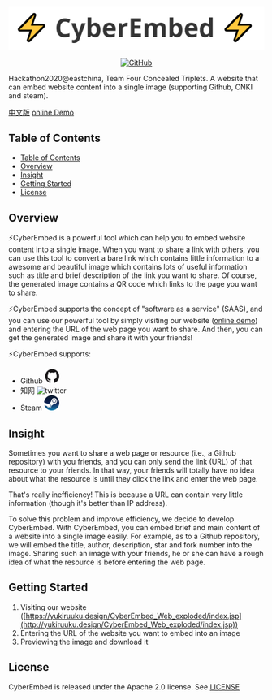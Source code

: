 <p align="center">
	<br>
		<img src="./public/img/resources/题图.png" alt="题图" />
	<br>
<p>
<p align="center">
	<a href="https://github.com/Four-concealed-triplets-hackathon/CyberEmbed/blob/main/LICENSE">
		<img alt="GitHub" src="https://img.shields.io/github/license/huggingface/transformers.svg?color=blue">
	</a>
<p>

Hackathon2020@eastchina, Team Four Concealed Triplets. A website that can embed website content into a single image (supporting Github, CNKI and steam).

[中文版](https://github.com/Four-concealed-triplets-hackathon/CyberEmbed/blob/main/README_zh.md)
[online Demo](http://yukiruuku.design/CyberEmbed_Web_exploded/index.jsp)

## Table of Contents

- [Table of Contents](#table-of-contents)
- [Overview](#overview)
- [Insight](#insight)
- [Getting Started](#getting-started)
- [License](#license)

## Overview

⚡CyberEmbed is a powerful tool which can help you to embed website content into a single image. When you want to share a link with others, you can use this tool to convert a bare link which contains little information to a awesome and beautiful image which contains lots of useful information such as title and brief description of the link you want to share. Of course, the generated image contains a QR code which links to the page you want to share.

⚡CyberEmbed supports the concept of "software as a service" (SAAS), and you can use our powerful tool by simply visiting our website ([online demo](http://yukiruuku.design/CyberEmbed_Web_exploded/index.jsp)) and entering the URL of the web page you want to share. And then, you can get the generated image and share it with your friends!

⚡CyberEmbed supports:
* Github <img src="./public/img/resources/github_logo.png" alt="github" width="30px"/>
* 知网 <img src="./public/img/resources/cnki.png" alt="twitter" width="30px"/>
* Steam <img src="./public/img/resources/steam.png" alt="steam" width="30px"/>

## Insight

Sometimes you want to share a web page or resource (i.e., a Github repository) with you friends, and you can only send the link (URL) of that resource to your friends. In that way, your friends will totally have no idea about what the resource is until they click the link and enter the web page. 

That's really inefficiency! This is because a URL can contain very little information (though it's better than IP address). 

To solve this problem and improve efficiency, we decide to develop CyberEmbed. With CyberEmbed, you can embed brief and main content of a website into a single image easily. For example, as to a Github repository, we will embed the title, author, description, star and fork number into the image. Sharing such an image with your friends, he or she can have a rough idea of what the resource is before entering the web page.

## Getting Started

1. Visiting our website ([https://yukiruuku.design/CyberEmbed_Web_exploded/index.jsp](http://yukiruuku.design/CyberEmbed_Web_exploded/index.jsp))
2. Entering the URL of the website you want to embed into an image
3. Previewing the image and download it

## License

CyberEmbed is released under the Apache 2.0 license. See [LICENSE](https://github.com/Four-concealed-triplets-hackathon/CyberEmbed/blob/main/LICENSE)
